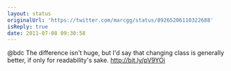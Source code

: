 ```yaml
---
layout: status
originalUrl: 'https://twitter.com/marcgg/status/89265206110322688'
isReply: true
date: 2011-07-08 09:30:58
---
```


@bdc The difference isn't huge, but I'd say that changing class is generally better, if only for readability's sake. http://bit.ly/pV9YOi
